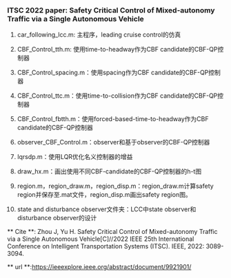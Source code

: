 ### ITSC 2022 paper: Safety Critical Control of Mixed-autonomy Traffic via a Single Autonomous Vehicle

1. car_following_lcc.m: 主程序，leading cruise control的仿真

2. CBF_Control_tth.m: 使用time-to-headway作为CBF candidate的CBF-QP控制器

3. CBF_Control_spacing.m：使用spacing作为CBF candidate的CBF-QP控制器

4. CBF_Control_ttc.m：使用time-to-collision作为CBF candidate的CBF-QP控制器

5. CBF_Control_fbtth.m：使用forced-based-time-to-headway作为CBF candidate的CBF-QP控制器

6. observer_CBF_Control.m：observer和基于observer的CBF-QP控制器

7. lqrsdp.m：使用LQR优化名义控制器的增益

8. draw_hx.m：画出使用不同CBF-candidate的CBF-QP控制器的h-t图

9. region.m，region_draw.m，region_disp.m：region_draw.m计算safety region并保存至.mat文件，region_disp.m画出safety region图。

10. state and disturbance observer文件夹：LCC中state observer和disturbance observer的设计

** Cite **: Zhou J, Yu H. Safety Critical Control of Mixed-autonomy Traffic via a Single Autonomous Vehicle[C]//2022 IEEE 25th International Conference on Intelligent Transportation Systems (ITSC). IEEE, 2022: 3089-3094.

** url **:https://ieeexplore.ieee.org/abstract/document/9921901/
